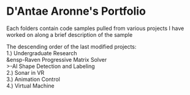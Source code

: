 # D'Antae Aronne's Portfolio
Each folders contain code samples pulled from various projects I have worked on along a brief description of the sample     
     
The descending order of the last modified projects:    
1.) Undergraduate Research    
&ensp-Raven Progressive Matrix Solver    
     >-AI Shape Detection and Labeling     
2.) Sonar in VR    
3.) Animation Control     
4.) Virtual Machine     
